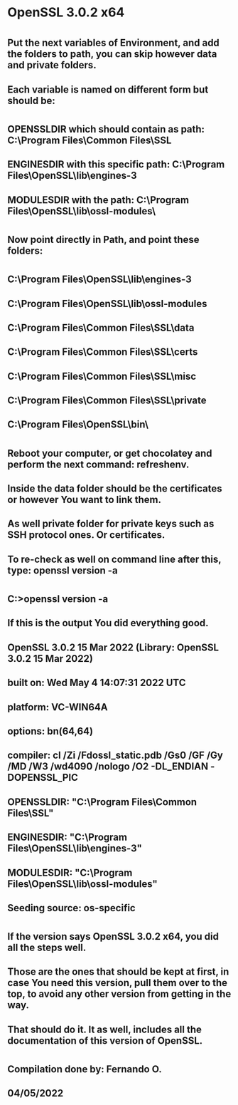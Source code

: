 # OpenSSL 3.0.2 x64
# 
## Put the next variables of Environment, and add the folders to path, you can skip however data and private folders.
## Each variable is named on different form but should be:
# 
## OPENSSLDIR which should contain as path: C:\Program Files\Common Files\SSL
## ENGINESDIR with this specific path: C:\Program Files\OpenSSL\lib\engines-3
## MODULESDIR with the path: C:\Program Files\OpenSSL\lib\ossl-modules\
#
## Now point directly in Path, and point these folders:
# 
## C:\Program Files\OpenSSL\lib\engines-3
## C:\Program Files\OpenSSL\lib\ossl-modules
## C:\Program Files\Common Files\SSL\data
## C:\Program Files\Common Files\SSL\certs
## C:\Program Files\Common Files\SSL\misc
## C:\Program Files\Common Files\SSL\private
## C:\Program Files\OpenSSL\bin\
#
## Reboot your computer, or get chocolatey and perform the next command: refreshenv.
## Inside the data folder should be the certificates or however You want to link them.
## As well private folder for private keys such as SSH protocol ones. Or certificates.
## To re-check as well on command line after this, type: openssl version -a
#
## C:\>openssl version -a
## 
## If this is the output You did everything good.
## 
## OpenSSL 3.0.2 15 Mar 2022 (Library: OpenSSL 3.0.2 15 Mar 2022)
## 
## built on: Wed May 4 14:07:31 2022 UTC
## platform: VC-WIN64A
## options: bn(64,64)
## compiler: cl /Zi /Fdossl_static.pdb /Gs0 /GF /Gy /MD /W3 /wd4090 /nologo /O2 -DL_ENDIAN -DOPENSSL_PIC
## 
## OPENSSLDIR: "C:\Program Files\Common Files\SSL"
## ENGINESDIR: "C:\Program Files\OpenSSL\lib\engines-3"
## MODULESDIR: "C:\Program Files\OpenSSL\lib\ossl-modules"
## Seeding source: os-specific
#
## If the version says OpenSSL 3.0.2 x64, you did all the steps well.
## Those are the ones that should be kept at first, in case You need this version, pull them over to the top, to avoid any other version from getting in the way.
## That should do it. It as well, includes all the documentation of this version of OpenSSL.
#
## Compilation done by: Fernando O.
## 04/05/2022
